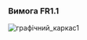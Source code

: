 ### Вимога FR1.1

![графічний_каркас1](https://user-images.githubusercontent.com/79908409/191916803-51c6f388-59d4-48a6-b850-7e57515d8ade.jpg)
